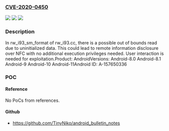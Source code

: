 ### [CVE-2020-0450](https://cve.mitre.org/cgi-bin/cvename.cgi?name=CVE-2020-0450)
![](https://img.shields.io/static/v1?label=Product&message=Android&color=blue)
![](https://img.shields.io/static/v1?label=Version&message=Android-8.0%20Android-8.1%20Android-9%20Android-10%20Android-11%20&color=brightgreen)
![](https://img.shields.io/static/v1?label=Vulnerability&message=Information%20disclosure&color=brightgreen)

### Description

In rw_i93_sm_format of rw_i93.cc, there is a possible out of bounds read due to uninitialized data. This could lead to remote information disclosure over NFC with no additional execution privileges needed. User interaction is needed for exploitation.Product: AndroidVersions: Android-8.0 Android-8.1 Android-9 Android-10 Android-11Android ID: A-157650336

### POC

#### Reference
No PoCs from references.

#### Github
- https://github.com/TinyNiko/android_bulletin_notes

